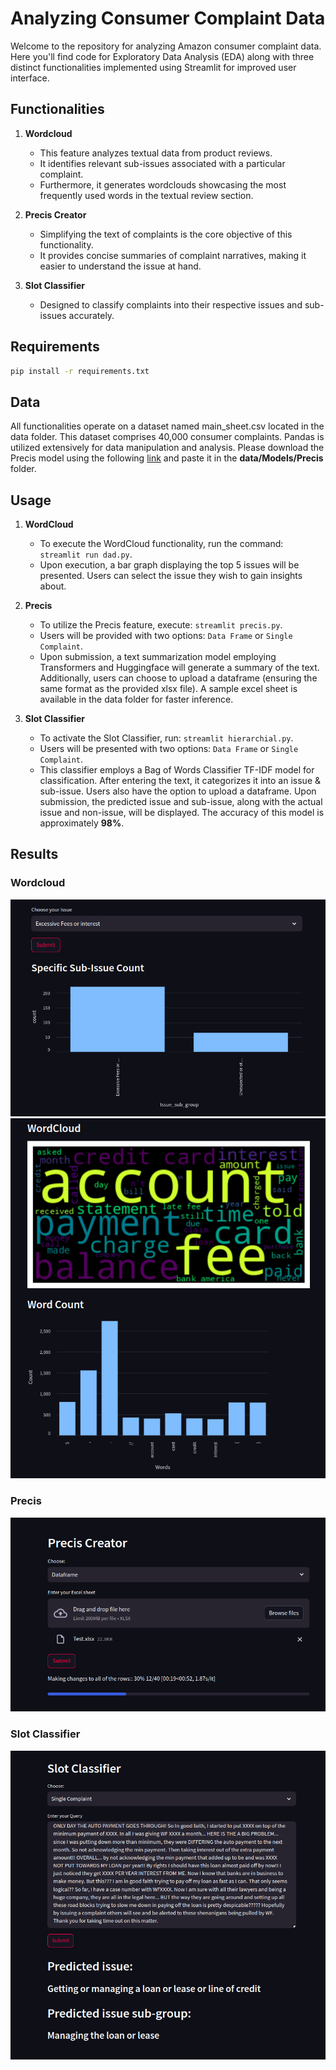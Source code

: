 # Analyzing Consumer Complaint Data

Welcome to the repository for analyzing Amazon consumer complaint data. Here you'll find code for Exploratory Data Analysis (EDA) along with three distinct functionalities implemented using Streamlit for improved user interface.

## Functionalities

1. **Wordcloud**
   - This feature analyzes textual data from product reviews.
   - It identifies relevant sub-issues associated with a particular complaint.
   - Furthermore, it generates wordclouds showcasing the most frequently used words in the textual review section.

2. **Precis Creator**
   - Simplifying the text of complaints is the core objective of this functionality.
   - It provides concise summaries of complaint narratives, making it easier to understand the issue at hand.

3. **Slot Classifier**
   - Designed to classify complaints into their respective issues and sub-issues accurately.

## Requirements
```bash
pip install -r requirements.txt
```

## Data
All functionalities operate on a dataset named main_sheet.csv located in the data folder. This dataset comprises 40,000 consumer complaints. Pandas is utilized extensively for data manipulation and analysis.
Please download the Precis model using the following [link](https://drive.google.com/file/d/1U6U6TdR1RbRLWbjt46zJOlPZ9EOd9BNh/view?usp=sharing) and paste it in the **data/Models/Precis** folder.

## Usage

1. **WordCloud**
   - To execute the WordCloud functionality, run the command: `streamlit run dad.py`.
   - Upon execution, a bar graph displaying the top 5 issues will be presented. Users can select the issue they wish to gain insights about.

2. **Precis**
   - To utilize the Precis feature, execute: `streamlit precis.py`.
   - Users will be provided with two options: `Data Frame` or `Single Complaint`.
   - Upon submission, a text summarization model employing Transformers and Huggingface will generate a summary of the text. Additionally, users can choose to upload a dataframe (ensuring the same format as the provided xlsx file). A sample excel sheet is available in the data folder for faster inference.

3. **Slot Classifier**
   - To activate the Slot Classifier, run: `streamlit hierarchial.py`.
   - Users will be presented with two options: `Data Frame` or `Single Complaint`.
   - This classifier employs a Bag of Words Classifier TF-IDF model for classification. After entering the text, it categorizes it into an issue & sub-issue. Users also have the option to upload a dataframe. Upon submission, the predicted issue and sub-issue, along with the actual issue and non-issue, will be displayed. The accuracy of this model is approximately **98%**.


## Results
### Wordcloud
![Dad1](images/dad1.png)
![Dad1](images/dad2.png)

### Precis
![Precis](images/precis_1.png)


### Slot Classifier
![Precis](images/hier_1.png)
